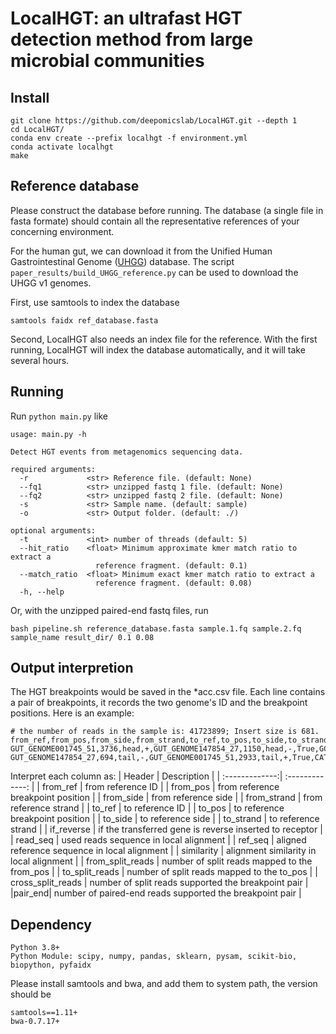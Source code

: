 # LocalHGT: an ultrafast HGT detection method from large microbial communities

## Install
```
git clone https://github.com/deepomicslab/LocalHGT.git --depth 1
cd LocalHGT/
conda env create --prefix localhgt -f environment.yml
conda activate localhgt
make
```

## Reference database
Please construct the database before running. The database (a single file in fasta 
formate) should contain all the representative references of your concerning environment. 

For the human gut, we can download it from the Unified Human Gastrointestinal Genome 
([UHGG](https://www.nature.com/articles/s41587-020-0603-3)) database. 
The script `paper_results/build_UHGG_reference.py` can be used to download the UHGG v1 genomes.

First, use samtools to index the database

```
samtools faidx ref_database.fasta
```
Second, LocalHGT also needs an index file for the reference. With the first running, LocalHGT will index 
the database automatically, and it will take several hours.

## Running
Run `python main.py` like
```
usage: main.py -h

Detect HGT events from metagenomics sequencing data.

required arguments:
  -r             <str> Reference file. (default: None)
  --fq1          <str> unzipped fastq 1 file. (default: None)
  --fq2          <str> unzipped fastq 2 file. (default: None)
  -s             <str> Sample name. (default: sample)
  -o             <str> Output folder. (default: ./)

optional arguments:
  -t             <int> number of threads (default: 5)
  --hit_ratio    <float> Minimum approximate kmer match ratio to extract a
                   reference fragment. (default: 0.1)
  --match_ratio  <float> Minimum exact kmer match ratio to extract a
                   reference fragment. (default: 0.08)
  -h, --help
```
Or, with the unzipped paired-end fastq files, run
```
bash pipeline.sh reference_database.fasta sample.1.fq sample.2.fq sample_name result_dir/ 0.1 0.08
```

## Output interpretion
The HGT breakpoints would be saved in the *acc.csv file.
Each line contains a pair of breakpoints, it records the two genome's ID and 
the breakpoint positions. Here is an example:
```
# the number of reads in the sample is: 41723899; Insert size is 681.
from_ref,from_pos,from_side,from_strand,to_ref,to_pos,to_side,to_strand,if_reverse,read_seq,ref_seq,similarity,from_split_reads,to_split_reads,cross_split_reads,pair_end
GUT_GENOME001745_51,3736,head,+,GUT_GENOME147854_27,1150,head,-,True,GCTGAACTAAAGGGAGTAAAACTGAAAGATTATGCAGGCACGAA,GCTGAACTAAAGGGAGTAAAACTGAAAGATTATGCAGGCACGAA,2.0,3,2,1,6371
GUT_GENOME147854_27,694,tail,-,GUT_GENOME001745_51,2933,tail,+,True,CATAACGGCACAAGAAAAGATAACCGACCTTATCGG,CATAACGGCACAAGAAAAGATAACCGACCTTATCGG,2.0,11,4,1,401
```
Interpret each column as:
| Header  | Description |
| :-------------:| :-------------: |
| from_ref  | from reference ID  |
| from_pos  | from reference breakpoint position  |
| from_side  | from reference side  |
| from_strand  | from reference strand  |
| to_ref  | to reference ID  |
| to_pos  | to reference breakpoint position  |
| to_side  | to reference side  |
| to_strand  | to reference strand  |
| if_reverse  | if the transferred gene is reverse inserted to receptor  |
| read_seq  | used reads sequence in local alignment  |
| ref_seq  | aligned reference sequence in local alignment  |
| similarity  | alignment similarity in local alignment  |
| from_split_reads  | number of split reads mapped to the from_pos  |
| to_split_reads  | number of split reads mapped to the to_pos  |
| cross_split_reads  | number of split reads supported the breakpoint pair  |
|pair_end| number of paired-end reads supported the breakpoint pair     |

## Dependency
```
Python 3.8+
Python Module: scipy, numpy, pandas, sklearn, pysam, scikit-bio, biopython, pyfaidx
```
Please install samtools and bwa, and add them to system path, the version 
should be
```
samtools==1.11+
bwa-0.7.17+
```

